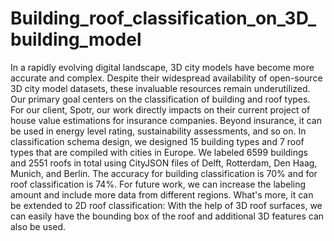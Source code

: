 # Building_roof_classification_on_3D_building_model
In a rapidly evolving digital landscape, 3D city models have become more accurate and complex. Despite their widespread availability of open-source 3D city model datasets, these invaluable resources remain underutilized. Our primary goal centers on the classification of building and roof types. For our client, Spotr, our work directly impacts on their current project of house value estimations for insurance companies. Beyond insurance, it can be used in energy level rating, sustainability assessments, and so on. 
In classification schema design, we designed 15 building types and 7 roof types that are compiled with cities in Europe. We labeled 6599 buildings and 2551 roofs in total using CityJSON files of Delft, Rotterdam, Den Haag, Munich, and Berlin. The accuracy for building classification is 70% and for roof classification is 74%. 
For future work, we can increase the labeling amount and include more data from different regions. What's more, it can be extended to 2D roof classification: With the help of 3D roof surfaces, we can easily have the bounding box of the roof and additional 3D features can also be used. 




